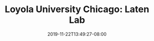 ---
title: "Loyola University Chicago: Laten Lab"
date: 2019-11-22T13:49:27-08:00
tags: ['programming', 'Soybeans', 'retrotransposons']
draft: true
---